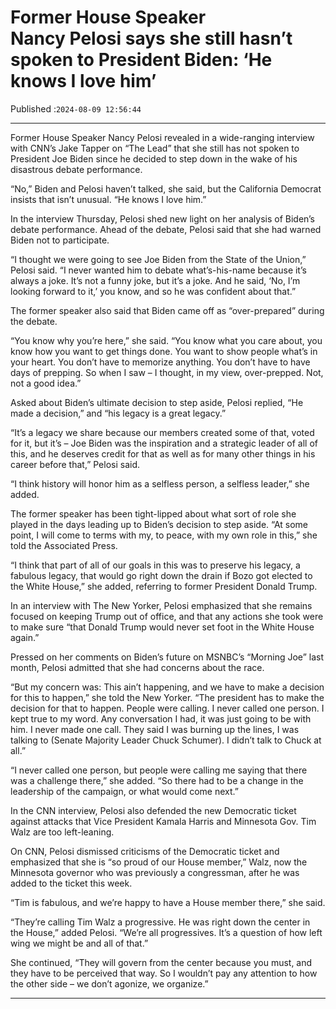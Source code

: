 # Former House Speaker Nancy Pelosi says she still hasn’t spoken to President Biden: ‘He knows I love him’

Published :`2024-08-09 12:56:44`

---

Former House Speaker Nancy Pelosi revealed in a wide-ranging interview with CNN’s Jake Tapper on “The Lead” that she still has not spoken to President Joe Biden since he decided to step down in the wake of his disastrous debate performance.

“No,” Biden and Pelosi haven’t talked, she said, but the California Democrat insists that isn’t unusual. “He knows I love him.”

In the interview Thursday, Pelosi shed new light on her analysis of Biden’s debate performance. Ahead of the debate, Pelosi said that she had warned Biden not to participate.

“I thought we were going to see Joe Biden from the State of the Union,” Pelosi said. “I never wanted him to debate what’s-his-name because it’s always a joke. It’s not a funny joke, but it’s a joke. And he said, ‘No, I’m looking forward to it,’ you know, and so he was confident about that.”

The former speaker also said that Biden came off as “over-prepared” during the debate.

“You know why you’re here,” she said. “You know what you care about, you know how you want to get things done. You want to show people what’s in your heart. You don’t have to memorize anything. You don’t have to have days of prepping. So when I saw – I thought, in my view, over-prepped. Not, not a good idea.”

Asked about Biden’s ultimate decision to step aside, Pelosi replied, “He made a decision,” and “his legacy is a great legacy.”

“It’s a legacy we share because our members created some of that, voted for it, but it’s – Joe Biden was the inspiration and a strategic leader of all of this, and he deserves credit for that as well as for many other things in his career before that,” Pelosi said.

“I think history will honor him as a selfless person, a selfless leader,” she added.

The former speaker has been tight-lipped about what sort of role she played in the days leading up to Biden’s decision to step aside. “At some point, I will come to terms with my, to peace, with my own role in this,” she told the Associated Press.

“I think that part of all of our goals in this was to preserve his legacy, a fabulous legacy, that would go right down the drain if Bozo got elected to the White House,” she added, referring to former President Donald Trump.

In an interview with The New Yorker, Pelosi emphasized that she remains focused on keeping Trump out of office, and that any actions she took were to make sure “that Donald Trump would never set foot in the White House again.”

Pressed on her comments on Biden’s future on MSNBC’s “Morning Joe” last month, Pelosi admitted that she had concerns about the race.

“But my concern was: This ain’t happening, and we have to make a decision for this to happen,” she told the New Yorker. “The president has to make the decision for that to happen. People were calling. I never called one person. I kept true to my word. Any conversation I had, it was just going to be with him. I never made one call. They said I was burning up the lines, I was talking to (Senate Majority Leader Chuck Schumer). I didn’t talk to Chuck at all.”

“I never called one person, but people were calling me saying that there was a challenge there,” she added. “So there had to be a change in the leadership of the campaign, or what would come next.”

In the CNN interview, Pelosi also defended the new Democratic ticket against attacks that Vice President Kamala Harris and Minnesota Gov. Tim Walz are too left-leaning.

On CNN, Pelosi dismissed criticisms of the Democratic ticket and emphasized that she is “so proud of our House member,” Walz, now the Minnesota governor who was previously a congressman, after he was added to the ticket this week.

“Tim is fabulous, and we’re happy to have a House member there,” she said.

“They’re calling Tim Walz a progressive. He was right down the center in the House,” added Pelosi. “We’re all progressives. It’s a question of how left wing we might be and all of that.”

She continued, “They will govern from the center because you must, and they have to be perceived that way. So I wouldn’t pay any attention to how the other side – we don’t agonize, we organize.”

---


